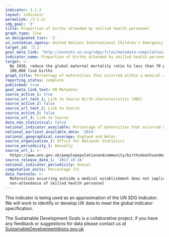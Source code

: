 ```yaml
---
indicator: 3.1.2
layout: indicator
permalink: /3-1-2/
sdg_goal: '3'
title: Proportion of births attended by skilled health personnel
graph_type: line
un_designated_tier: '1'
un_custodian_agency: United Nations International Children's Emergency Fund (UNICEF)
target_id: '3.1'
goal_meta_link: 'http://unstats.un.org/sdgs/files/metadata-compilation/Metadata-Goal-3.pdf'
indicator_name: Proportion of births attended by skilled health personnel
target: >-
  By 2030, reduce the global maternal mortality ratio to less than 70 per
  100,000 live births
graph_title: Percentage of maternities that occurred within a medical establishment
reporting_status: complete
published: true
goal_meta_link_text: UN Metadata
source_active_1: true
source_url_text_1: Link to Source Birth characteristics (ONS)
source_active_2: false
source_url_text_2: Link to Source
source_active_3: false
source_url_3: Link to Source
data_non_statistical: false
national_indicator_available: Percentage of maternities that occurred within a medical establishment
national_earliest_available_data: '2014'
national_geographical_coverage: England and Wales
source_organisation_1: Office for National Statistics
source_periodicity_1: Annually
source_url_1: >-
  https://www.ons.gov.uk/peoplepopulationandcommunity/birthsdeathsandmarriages/livebirths/datasets/birthcharacteristicsinenglandandwales
source_release_date_1: '2017-10-16'
national_indicator_periodicity: Annual
computation_units: Percentage (%)
data_footnote: >-
  Maternities occurring outside a medical establishment does not implicate the
  non-attendance of skilled health personnel
---
```

This indicator is being used as an approximation of the UN SDG Indicator. We will work to identify or develop UK data to meet the global indicator specification. 

The Sustainable Development Goals is a collaborative project, if you have any feedback or suggestions for data please contact us at <SustainableDevelopment@ons.gov.uk>

